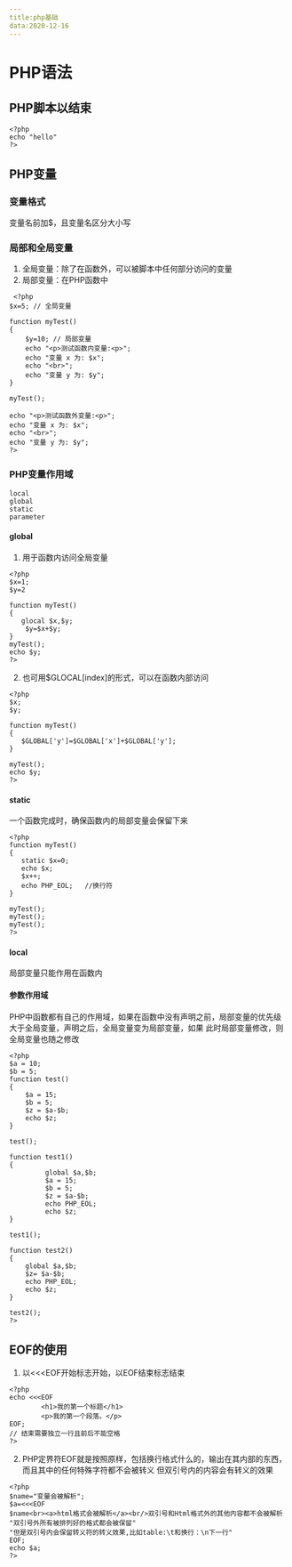 ```yaml
---
title:php基础
data:2020-12-16
---
```


# PHP语法

## PHP脚本以<?php开始，以?>结束
```
<?php
echo "hello"
?>
```

## PHP变量

### 变量格式
变量名前加$，且变量名区分大小写

### 局部和全局变量
1. 全局变量：除了在函数外，可以被脚本中任何部分访问的变量
2. 局部变量：在PHP函数中
```
 <?php
$x=5; // 全局变量

function myTest()
{
    $y=10; // 局部变量
    echo "<p>测试函数内变量:<p>";
    echo "变量 x 为: $x";
    echo "<br>";
    echo "变量 y 为: $y";
} 

myTest();

echo "<p>测试函数外变量:<p>";
echo "变量 x 为: $x";
echo "<br>";
echo "变量 y 为: $y";
?> 
```
### PHP变量作用域
```
local
global
static
parameter
```
#### global
1. 用于函数内访问全局变量
```
<?php
$x=1;
$y=2

function myTest()
{
   glocal $x,$y;
    $y=$x+$y;
}
myTest();
echo $y;
?>
```
2. 也可用$GLOCAL[index]的形式，可以在函数内部访问
```
<?php
$x;
$y;
 
function myTest()
{
   $GLOBAL['y']=$GLOBAL['x']+$GLOBAL['y'];
}

myTest();
echo $y;
?>
```
#### static
 一个函数完成时，确保函数内的局部变量会保留下来
```
<?php
function myTest()
{
   static $x=0;
   echo $x;
   $x++;
   echo PHP_EOL;   //换行符
}

myTest();
myTest();
myTest();
?>
```

#### local
局部变量只能作用在函数内

#### 参数作用域
PHP中函数都有自己的作用域，如果在函数中没有声明之前，局部变量的优先级大于全局变量，声明之后，全局变量变为局部变量，如果
此时局部变量修改，则全局变量也随之修改
```
<?php
$a = 10;
$b = 5;
function test()
{
    $a = 15;
    $b = 5;
    $z = $a-$b;
    echo $z;
}

test();

function test1()
{
         global $a,$b;
         $a = 15;
         $b = 5;
         $z = $a-$b;
         echo PHP_EOL;
         echo $z;
}

test1();

function test2()
{
    global $a,$b;
    $z= $a-$b;
    echo PHP_EOL;
    echo $z;
}

test2();
?>
```

## EOF的使用
1. 以<<<EOF开始标志开始，以EOF结束标志结束
```
<?php
echo <<<EOF
        <h1>我的第一个标题</h1>
        <p>我的第一个段落。</p>
EOF;
// 结束需要独立一行且前后不能空格
?>
```
2. PHP定界符EOF就是按照原样，包括换行格式什么的，输出在其内部的东西，而且其中的任何特殊字符都不会被转义
    但双引号内的内容会有转义的效果
```
<?php
$name="变量会被解析";
$a=<<<EOF
$name<br><a>html格式会被解析</a><br/>双引号和Html格式外的其他内容都不会被解析
"双引号外所有被排列好的格式都会被保留"
"但是双引号内会保留转义符的转义效果,比如table:\t和换行：\n下一行"
EOF;
echo $a;
?>  
```





